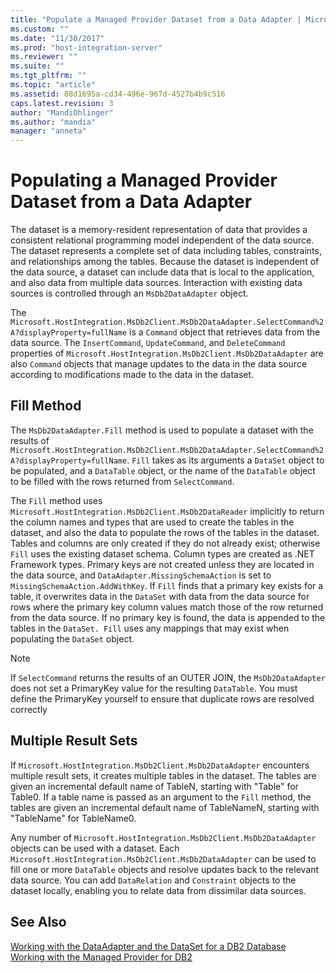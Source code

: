 ```yaml
---
title: "Populate a Managed Provider Dataset from a Data Adapter | Microsoft Docs"
ms.custom: ""
ms.date: "11/30/2017"
ms.prod: "host-integration-server"
ms.reviewer: ""
ms.suite: ""
ms.tgt_pltfrm: ""
ms.topic: "article"
ms.assetid: 88d1695a-cd34-496e-967d-4527b4b9c516
caps.latest.revision: 3
author: "MandiOhlinger"
ms.author: "mandia"
manager: "anneta"
---
```

# Populating a Managed Provider Dataset from a Data Adapter
The dataset is a memory-resident representation of data that provides a consistent relational programming model independent of the data source. The dataset represents a complete set of data including tables, constraints, and relationships among the tables. Because the dataset is independent of the data source, a dataset can include data that is local to the application, and also data from multiple data sources. Interaction with existing data sources is controlled through an `MsDb2DataAdapter` object.  
  
 The `Microsoft.HostIntegration.MsDb2Client.MsDb2DataAdapter.SelectCommand%2A?displayProperty=fullName` is a `Command` object that retrieves data from the data source. The `InsertCommand`, `UpdateCommand`, and `DeleteCommand` properties of `Microsoft.HostIntegration.MsDb2Client.MsDb2DataAdapter` are also `Command` objects that manage updates to the data in the data source according to modifications made to the data in the dataset.  
  
## Fill Method  
 The `MsDb2DataAdapter.Fill` method is used to populate a dataset with the results of `Microsoft.HostIntegration.MsDb2Client.MsDb2DataAdapter.SelectCommand%2A?displayProperty=fullName`. `Fill` takes as its arguments a `DataSet` object to be populated, and a `DataTable` object, or the name of the `DataTable` object to be filled with the rows returned from `SelectCommand`.  
  
 The `Fill` method uses `Microsoft.HostIntegration.MsDb2Client.MsDb2DataReader` implicitly to return the column names and types that are used to create the tables in the dataset, and also the data to populate the rows of the tables in the dataset. Tables and columns are only created if they do not already exist; otherwise `Fill` uses the existing dataset schema. Column types are created as .NET Framework types. Primary keys are not created unless they are located in the data source, and `DataAdapter.MissingSchemaAction` is set to `MissingSchemaAction.AddWithKey`. If `Fill` finds that a primary key exists for a table, it overwrites data in the `DataSet` with data from the data source for rows where the primary key column values match those of the row returned from the data source. If no primary key is found, the data is appended to the tables in the `DataSet. Fill` uses any mappings that may exist when populating the `DataSet` object.  
  
> [!NOTE]
>  If `SelectCommand` returns the results of an OUTER JOIN, the `MsDb2DataAdapter` does not set a PrimaryKey value for the resulting `DataTable`. You must define the PrimaryKey yourself to ensure that duplicate rows are resolved correctly  
  
## Multiple Result Sets  
 If `Microsoft.HostIntegration.MsDb2Client.MsDb2DataAdapter` encounters multiple result sets, it creates multiple tables in the dataset. The tables are given an incremental default name of TableN, starting with "Table" for Table0. If a table name is passed as an argument to the `Fill` method, the tables are given an incremental default name of TableNameN, starting with "TableName" for TableName0.  
  
 Any number of `Microsoft.HostIntegration.MsDb2Client.MsDb2DataAdapter` objects can be used with a dataset. Each `Microsoft.HostIntegration.MsDb2Client.MsDb2DataAdapter` can be used to fill one or more `DataTable` objects and resolve updates back to the relevant data source. You can add `DataRelation` and `Constraint` objects to the dataset locally, enabling you to relate data from dissimilar data sources.  
  
## See Also  
 [Working with the DataAdapter and the DataSet for a DB2 Database](../core/working-with-the-dataadapter-and-the-dataset-for-a-db2-database1.md)   
 [Working with the Managed Provider for DB2](../core/working-with-the-managed-provider-for-db21.md)